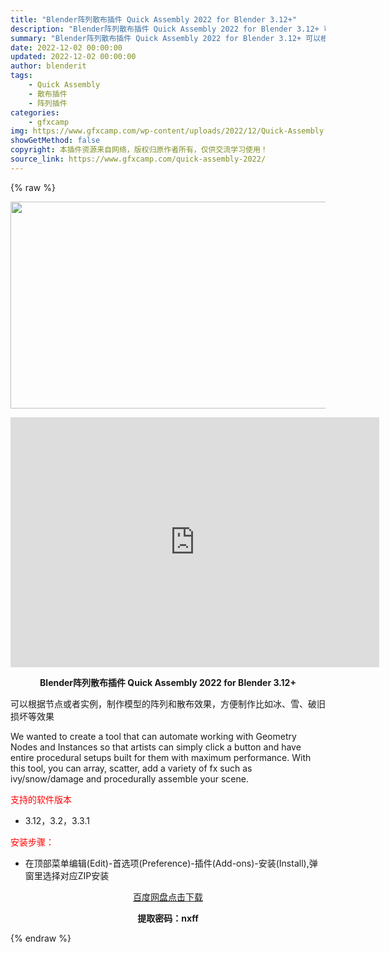 ```yaml
---
title: "Blender阵列散布插件 Quick Assembly 2022 for Blender 3.12+"
description: "Blender阵列散布插件 Quick Assembly 2022 for Blender 3.12+ 可以根据节点或者实例，制作模型的阵列和散布效果，方便制作比如冰、雪、破旧损坏等效果 We wan..."
summary: "Blender阵列散布插件 Quick Assembly 2022 for Blender 3.12+ 可以根据节点或者实例，制作模型的阵列和散布效果，方便制作比如冰、雪、破旧损坏等效果 We wan..."
date: 2022-12-02 00:00:00
updated: 2022-12-02 00:00:00
author: blenderit
tags: 
    - Quick Assembly
    - 散布插件
    - 阵列插件
categories:
    - gfxcamp
img: https://www.gfxcamp.com/wp-content/uploads/2022/12/Quick-Assembly.jpg
showGetMethod: false
copyright: 本插件资源来自网络，版权归原作者所有，仅供交流学习使用！
source_link: https://www.gfxcamp.com/quick-assembly-2022/
---
```


{% raw %}
<div><p><img decoding="async" class="aligncenter size-full wp-image-108631" src="https://www.gfxcamp.com/wp-content/uploads/2022/12/Quick-Assembly.jpg" data-src="https://www.gfxcamp.com/wp-content/uploads/2022/12/Quick-Assembly.jpg" alt="" width="590" height="331" data-srcset="https://www.gfxcamp.com/wp-content/uploads/2022/12/Quick-Assembly.jpg 590w, https://www.gfxcamp.com/wp-content/uploads/2022/12/Quick-Assembly-150x84.jpg 150w" data-sizes="(max-width: 590px) 100vw, 590px"></p><p style="text-align: center;"><iframe loading="lazy" src="https://player.youku.com/embed/XNTkyNTMxNDgwMA==" width="590" height="400" frameborder="0" allowfullscreen="allowfullscreen" data-mce-fragment="1"></iframe></p><p style="text-align: center;"><strong>Blender阵列散布插件 Quick Assembly 2022 for Blender 3.12+</strong></p><p>可以根据节点或者实例，制作模型的阵列和散布效果，方便制作比如冰、雪、破旧损坏等效果</p><p>We wanted to create a tool that can automate working with Geometry Nodes and Instances so that artists can simply click a button and have entire procedural setups built for them with maximum performance. With this tool, you can array, scatter, add a variety of fx such as ivy/snow/damage and procedurally assemble your scene.</p><p><span style="color: #ff0000;">支持的软件版本</span></p><ul>
<li>3.12，3.2，3.3.1</li>
</ul><p><span style="color: #ff0000;">安装步骤：</span></p><ul>
<li>在顶部菜单编辑(Edit)-首选项(Preference)-插件(Add-ons)-安装(Install),弹窗里选择对应ZIP安装</li>
</ul><p style="text-align: center;"><a class="maxbutton-3 maxbutton maxbutton-baidu" target="_blank" rel="noopener" href="https://pan.baidu.com/s/1-rn5wJ6UEJdupOE9EEKDNg?pwd=nxff"><span class="mb-text">百度网盘点击下载</span></a></p><p style="text-align: center;"><strong>提取密码：nxff</strong></p></div>
<div style="display: none">gfxcamp</div>
{% endraw %}
